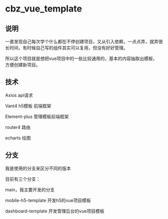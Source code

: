 # cbz_vue_template
## 说明
一直发现自己每次学个什么都在不停创建项目，又从引入依赖，一点点弄，就弄很长时间，有时候自己写的组件其实可以复用，但没有好好管理。

所以这个项目就是想把vue项目中的一些比较通用的，基本的内容抽取出模板， 方便创建新项目。

## 技术
Axios  api请求

Vant4  h5模板 前端框架

Element-plus  管理模板前端框架

router4  路由

echarts  绘图


## 分支
我是使用的分支来区分不同的版本

目前有三个分支：

main，我主要开发的分支

mobile-h5-template  开发h5的vue项目模板

dashboard-template  开发管理后台的vue项目模板
